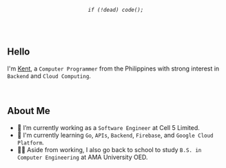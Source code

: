 _<p  align="center"><code>if (!dead) code();</code></p>_

<br />
<br />

## Hello

I'm [Kent](https://github.com/kentlouisetonino), a `Computer Programmer` from the Philippines with strong interest in `Backend` and `Cloud Computing`.

<br />

## About Me

- 🔧 I’m currently working as a `Software Engineer` at Cell 5 Limited.
- 🧠 I'm currently learning `Go`, `APIs`, `Backend`, `Firebase`, and `Google Cloud Platform`.
- 👨‍🎓 Aside from working, I also go back to school to study `B.S. in Computer Engineering` at AMA University OED.
